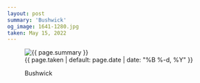 ```yaml
---
layout: post
summary: 'Bushwick'
og_image: 1641-1280.jpg
taken: May 15, 2022
---
```


<figure class="post">
<img alt="{{ page.summary }}" sizes="(min-width: 700px) 50vw, calc(100vw - 2rem)" src="{{ site.assets_url }}/1641-640.jpg" srcset="{{ site.assets_url }}/1641-320.jpg 320w, {{ site.assets_url }}/1641-640.jpg 640w, {{ site.assets_url }}/1641-960.jpg 960w, {{ site.assets_url }}/1641-1280.jpg 1280w"/>
<figcaption>
<time>{{ page.taken | default: page.date | date: "%B %-d, %Y" }}</time>
<p>Bushwick</p>
</figcaption>
</figure>
